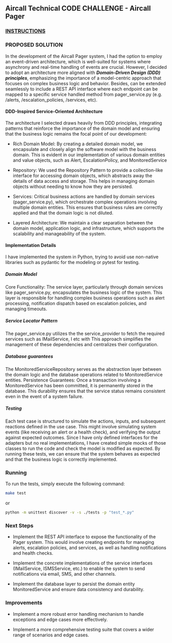 ## Aircall Technical CODE CHALLENGE - Aircall Pager

### [INSTRUCTIONS](CHALLENGE.md)

### PROPOSED SOLUTION

In the development of the Aircall Pager system, I had the option to employ an event-driven architecture, which is well-suited for systems where asynchrony and real-time handling of events are crucial. 
However, I decided to adopt an architecture more aligned with ***Domain-Driven Design (DDD) principles***, emphasizing the importance of a model-centric approach that focuses on complex business logic and behavior. Besides, can be extended seamlessly to include a REST API interface where each endpoint can be mapped to a specific service handled method from pager_service.py (e.g. /alerts, /escalation_policies, /services, etc).


#### DDD-Inspired Service-Oriented Architecture

The architecture I selected draws heavily from DDD principles, integrating patterns that reinforce the importance of the domain model and ensuring that the business logic remains the focal point of our development:

- Rich Domain Model: By creating a detailed domain model, we encapsulate and closely align the software model with the business domain. This is evident in our implementation of various domain entities and value objects, such as Alert, EscalationPolicy, and MonitoredService

- Repository: We used the Repository Pattern to provide a collection-like interface for accessing domain objects, which abstracts away the details of data access and storage. This helps in managing domain objects without needing to know how they are persisted.

- Services: Critical business actions are handled by domain services (pager_service.py), which orchestrate complex operations involving multiple domain entities. This ensures that business rules are correctly applied and that the domain logic is not diluted.

- Layered Architecture: We maintain a clear separation between the domain model, application logic, and infrastructure, which supports the scalability and manageability of the system.



#### Implementation Details
I have implemented the system in Python, trying to avoid use non-native libraries such as pydantic for the modeling or pytest for testing.


##### Domain Model
Core Functionality: The service layer, particularly through domain services like pager_service.py, encapsulates the business logic of the system. This layer is responsible for handling complex business operations such as alert processing, notification dispatch based on escalation policies, and managing timeouts.

##### Service Locator Pattern

The pager_service.py utilizes the the service_provider to fetch the required services such as IMailService, I etc with This approach simplifies the management of these dependencies and centralizes their configuration.


##### Database guarantees

The MonitoredServiceRepository serves as the abstraction layer between the domain logic and the database operations related to MonitoredService entities.
Persistence Guarantees: Once a transaction involving a MonitoredService has been committed, it is permanently stored in the database. This durability ensures 
that the service status remains consistent even in the event of a system failure.


##### Testing
Each test case is structured to simulate the actions, inputs, and subsequent reactions defined in the use case. This might involve simulating system events (like receiving an alert or a health check), and verifying the output against expected outcomes.
Since I have only defined interfaces for the adapters but no real implementations, I have created simple mocks of those classes to run the code and check the model is modified as expected.
By running these tests, we can ensure that the system behaves as expected and that the business logic is correctly implemented.


### Running

To run the tests, simply execute the following command:

```bash
make test
```
or
```bash
python -m unittest discover -v -s ./tests -p "test_*.py"
```





### Next Steps

- Implement the REST API interface to expose the functionality of the Pager system. This would involve creating endpoints for managing alerts, escalation policies, and services, as well as handling notifications and health checks.

- Implement the concrete implementations of the service interfaces (IMailService, ISMSService, etc.) to enable the system to send notifications via email, SMS, and other channels.

- Implement the database layer to persist the domain entity MonitoredService and ensure data consistency and durability.


### Improvements

- Implement a more robust error handling mechanism to handle exceptions and edge cases more effectively.

- Implement a more comprehensive testing suite that covers a wider range of scenarios and edge cases.

